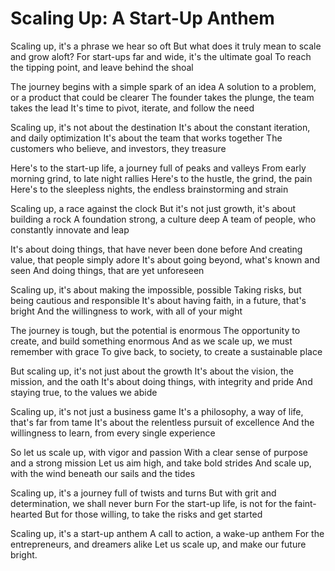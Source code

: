 # Scaling Up: A Start-Up Anthem

Scaling up, it's a phrase we hear so oft
But what does it truly mean to scale and grow aloft?
For start-ups far and wide, it's the ultimate goal
To reach the tipping point, and leave behind the shoal

The journey begins with a simple spark of an idea
A solution to a problem, or a product that could be clearer
The founder takes the plunge, the team takes the lead
It's time to pivot, iterate, and follow the need

Scaling up, it's not about the destination
It's about the constant iteration, and daily optimization
It's about the team that works together
The customers who believe, and investors, they treasure

Here's to the start-up life, a journey full of peaks and valleys
From early morning grind, to late night rallies
Here's to the hustle, the grind, the pain
Here's to the sleepless nights, the endless brainstorming and strain

Scaling up, a race against the clock
But it's not just growth, it's about building a rock
A foundation strong, a culture deep
A team of people, who constantly innovate and leap

It's about doing things, that have never been done before
And creating value, that people simply adore
It's about going beyond, what's known and seen
And doing things, that are yet unforeseen

Scaling up, it's about making the impossible, possible
Taking risks, but being cautious and responsible
It's about having faith, in a future, that's bright
And the willingness to work, with all of your might

The journey is tough, but the potential is enormous
The opportunity to create, and build something enormous
And as we scale up, we must remember with grace
To give back, to society, to create a sustainable place

But scaling up, it's not just about the growth
It's about the vision, the mission, and the oath
It's about doing things, with integrity and pride
And staying true, to the values we abide

Scaling up, it's not just a business game
It's a philosophy, a way of life, that's far from tame
It's about the relentless pursuit of excellence
And the willingness to learn, from every single experience

So let us scale up, with vigor and passion
With a clear sense of purpose and a strong mission
Let us aim high, and take bold strides
And scale up, with the wind beneath our sails and the tides

Scaling up, it's a journey full of twists and turns
But with grit and determination, we shall never burn
For the start-up life, is not for the faint-hearted
But for those willing, to take the risks and get started

Scaling up, it's a start-up anthem
A call to action, a wake-up anthem
For the entrepreneurs, and dreamers alike
Let us scale up, and make our future bright.